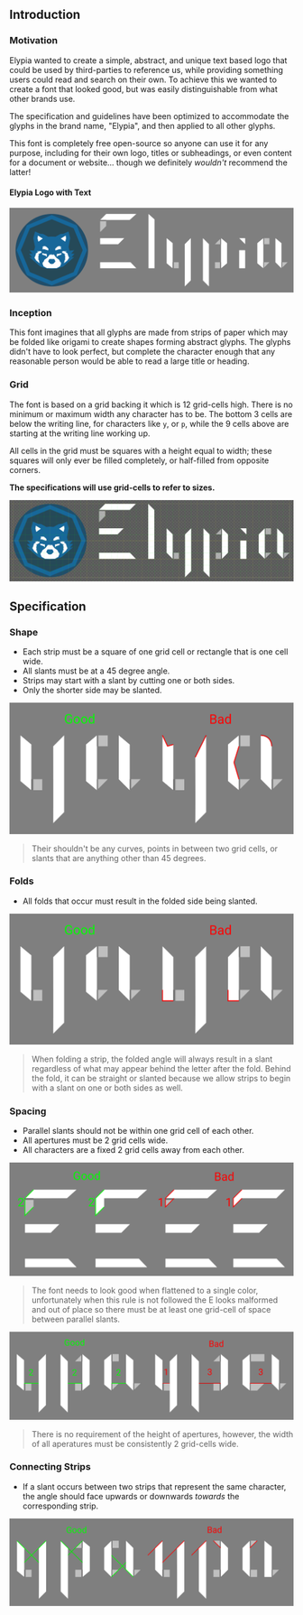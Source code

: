 ## Introduction
### Motivation
Elypia wanted to create a simple, abstract, and unique text based 
logo that could be used by third-parties to reference us, while 
providing something users could read and search on their own. 
To achieve this we wanted to create a font that looked good, 
but was easily distinguishable from what other brands use.

The specification and guidelines have been optimized to accommodate the glyphs
in the brand name, "Elypia", and then applied to all other glyphs.

This font is completely free open-source so anyone can use it for any
purpose, including for their own logo, titles or subheadings, or even
content for a document or website... though we definitely _wouldn't_ recommend the latter!

#### Elypia Logo with Text
![elypia_logo_text]

### Inception
This font imagines that all glyphs are made from strips of paper
which may be folded like origami to create shapes forming abstract glyphs.
The glyphs didn't have to look perfect, but complete the character enough 
that any reasonable person would be able to read a large title or heading.

### Grid
The font is based on a grid backing it which is 12 grid-cells high. There
is no minimum or maximum width any character has to be. 
The bottom 3 cells are below the writing line, for characters like `y`, or `p`, while the 9 cells above are starting at the writing line working up.

All cells in the grid must be squares with a height equal to width; these squares
will only ever be filled completely, or half-filled from opposite corners. 

**The specifications will use grid-cells to refer to sizes.**

![grid]

## Specification
### Shape
* Each strip must be a square of one grid cell or rectangle that is one cell wide.
* All slants must be at a 45 degree angle.
* Strips may start with a slant by cutting one or both sides.
* Only the shorter side may be slanted.

![shapes]
> Their shouldn't be any curves, points in between two grid cells, or slants that are anything other than 45 degrees.

### Folds
* All folds that occur must result in the folded side being slanted.

![folds]
> When folding a strip, the folded angle will always result in a slant regardless of what may appear behind the letter after the fold. Behind the fold, it can be straight or slanted because we allow strips to begin with a slant on one or both sides as well. 

### Spacing
* Parallel slants should not be within one grid cell of each other.
* All apertures must be 2 grid cells wide.
* All characters are a fixed 2 grid cells away from each other.

![parallel_slants]
> The font needs to look good when flattened to a single color, unfortunately
> when this rule is not followed the E looks malformed and out of place
> so there must be at least one grid-cell of space between parallel slants.

![apertures]
> There is no requirement of the height of apertures, however, the width of all aperatures must be consistently 2 grid-cells wide.

### Connecting Strips
* If a slant occurs between two strips that represent the same character,
the angle should face upwards or downwards _towards_ the corresponding strip. 

![connect]

[elypia_logo_text]: ./assets/elypia_logo_text.png "Elypia Logo with Text"
[grid]: ./assets/grid.png "Elypia Logo Grid"
[shapes]: ./assets/shapes.png "Good and Bad Examples of Shapes"
[folds]: ./assets/folds.png "Good and Bad Examples of Folds"
[parallel_slants]: ./assets/parallel_slants.png "Good and Bad Examples of Slants"
[apertures]: ./assets/apertures.png "Good and Bad Examples of Apertures"
[connect]: ./assets/connecting_strips.png "Good and Bad Examples of Connecting Strips"